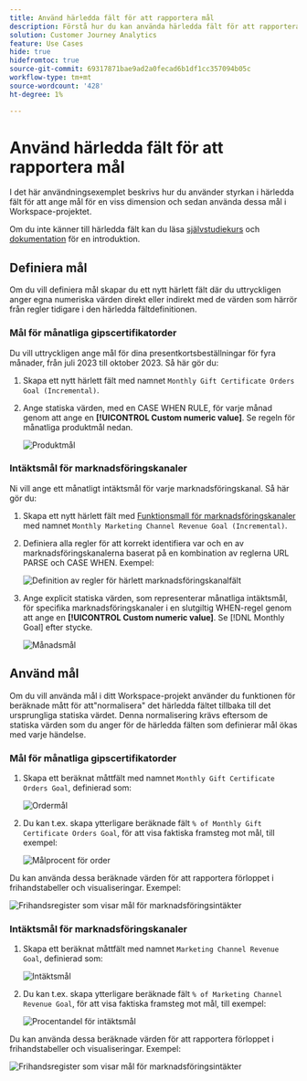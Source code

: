 ```yaml
---
title: Använd härledda fält för att rapportera mål
description: Förstå hur du kan använda härledda fält för att rapportera mål i dina Workspace-projekt.
solution: Customer Journey Analytics
feature: Use Cases
hide: true
hidefromtoc: true
source-git-commit: 69317871bae9ad2a0fecad6b1df1cc357094b05c
workflow-type: tm+mt
source-wordcount: '428'
ht-degree: 1%

---
```



# Använd härledda fält för att rapportera mål

I det här användningsexemplet beskrivs hur du använder styrkan i härledda fält för att ange mål för en viss dimension och sedan använda dessa mål i Workspace-projektet.

Om du inte känner till härledda fält kan du läsa [självstudiekurs](https://experienceleague.adobe.com/docs/customer-journey-analytics-learn/tutorials/data-views/derived-fields-in-cja.html?lang=en) och [dokumentation](../data-views/derived-fields/derived-fields.md) för en introduktion.


## Definiera mål

Om du vill definiera mål skapar du ett nytt härlett fält där du uttryckligen anger egna numeriska värden direkt eller indirekt med de värden som härrör från regler tidigare i den härledda fältdefinitionen.


### Mål för månatliga gipscertifikatorder

Du vill uttryckligen ange mål för dina presentkortsbeställningar för fyra månader, från juli 2023 till oktober 2023. Så här gör du:

1. Skapa ett nytt härlett fält med namnet `Monthly Gift Certificate Orders Goal (Incremental)`.

1. Ange statiska värden, med en CASE WHEN RULE, för varje månad genom att ange en **[!UICONTROL Custom numeric value]**. Se regeln för månatliga produktmål nedan.

   ![Produktmål](assets/goals-derived-field-product-goals-1.png)


### Intäktsmål för marknadsföringskanaler

Ni vill ange ett månatligt intäktsmål för varje marknadsföringskanal. Så här gör du:

1. Skapa ett nytt härlett fält med [Funktionsmall för marknadsföringskanaler](/help/data-views/derived-fields/derived-fields.md#marketing-channels) med namnet `Monthly Marketing Channel Revenue Goal (Incremental)`.

1. Definiera alla regler för att korrekt identifiera var och en av marknadsföringskanalerna baserat på en kombination av reglerna URL PARSE och CASE WHEN. Exempel:

   ![Definition av regler för härlett marknadsföringskanalfält](assets/goals-derived-field-marketing-channel-1.png)

1. Ange explicit statiska värden, som representerar månatliga intäktsmål, för specifika marknadsföringskanaler i en slutgiltig WHEN-regel genom att ange en **[!UICONTROL Custom numeric value]**. Se [!DNL Monthly Goal] efter stycke.

   ![Månadsmål](assets/goals-derived-field-marketing-channel-2.png)



## Använd mål

Om du vill använda mål i ditt Workspace-projekt använder du funktionen för beräknade mått för att&quot;normalisera&quot; det härledda fältet tillbaka till det ursprungliga statiska värdet. Denna normalisering krävs eftersom de statiska värden som du anger för de härledda fälten som definierar mål ökas med varje händelse.

### Mål för månatliga gipscertifikatorder

1. Skapa ett beräknat måttfält med namnet `Monthly Gift Certificate Orders Goal`, definierad som:

   ![Ordermål](assets/calculated-metric-ordersgoals.png)

1. Du kan t.ex. skapa ytterligare beräknade fält `% of Monthly Gift Certificate Orders Goal`, för att visa faktiska framsteg mot mål, till exempel:

   ![Målprocent för order](assets/calculated-metric-ordersgoalspercent.png)

Du kan använda dessa beräknade värden för att rapportera förloppet i frihandstabeller och visualiseringar. Exempel:

![Frihandsregister som visar mål för marknadsföringsintäkter](assets/freeform-table-product-order-goals.png)


### Intäktsmål för marknadsföringskanaler

1. Skapa ett beräknat måttfält med namnet `Marketing Channel Revenue Goal`, definierad som:

   ![Intäktsmål](assets/calculated-metric-revenuegoals.png)

1. Du kan t.ex. skapa ytterligare beräknade fält `% of Marketing Channel Revenue Goal`, för att visa faktiska framsteg mot mål, till exempel:

   ![Procentandel för intäktsmål](assets/calculated-metric-revenuegoalspercent.png)

Du kan använda dessa beräknade värden för att rapportera förloppet i frihandstabeller och visualiseringar. Exempel:

![Frihandsregister som visar mål för marknadsföringsintäkter](assets/freeform-table-marketing-channel-revenue-goals.png)
